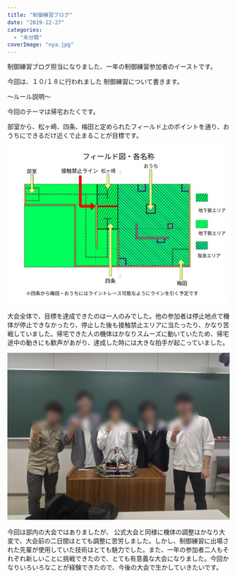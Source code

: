 ```yaml
---
title: "制御練習ブログ"
date: "2019-12-27"
categories: 
  - "未分類"
coverImage: "nya.jpg"
---
```


制御練習ブログ担当になりました、一年の制御練習参加者のイーストです。

今回は、１０/１８に行われました 制御練習について書きます。

～ルール説明～

今回のテーマは帰宅おたくです。

部室から、松ヶ崎、四条、梅田と定められたフィールド上のポイントを通り、おうちにできるだけ近くで止まることが目標です。　　　　　　　　　　　

![](images/dacee4568900bd432a3236a504b8465f.png)

大会全体で、目標を達成できたのは一人のみでした。他の参加者は停止地点で機体が停止できなかったり、停止した後も接触禁止エリアに当たったり、かなり苦戦していました。帰宅できた人の機体はかなりスムーズに動いていたため、帰宅途中の動きにも歓声があがり、達成した時には大きな拍手が起こっていました。

![](images/nya.jpg)

今回は部内の大会ではありましたが、 公式大会と同様に機体の調整はかなり大変で、大会前の二日間はとても調整に苦労しました。しかし、制御練習に出場された先輩が使用していた技術はとても魅力でした。また、一年の参加者二人もそれぞれ新しいことに挑戦できたので、とても有意義な大会になりました。今回かなりいろいろなことが経験できたので、今後の大会で生かしていきたいです。
